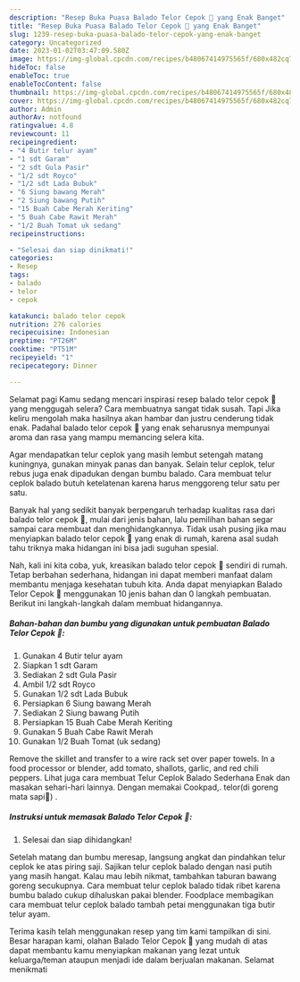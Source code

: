 ```yaml
---
description: "Resep Buka Puasa Balado Telor Cepok 🍳 yang Enak Banget"
title: "Resep Buka Puasa Balado Telor Cepok 🍳 yang Enak Banget"
slug: 1239-resep-buka-puasa-balado-telor-cepok-yang-enak-banget
category: Uncategorized
date: 2023-01-02T03:47:09.580Z
image: https://img-global.cpcdn.com/recipes/b48067414975565f/680x482cq70/balado-telor-cepok-foto-resep-utama.jpg
hideToc: false
enableToc: true
enableTocContent: false
thumbnail: https://img-global.cpcdn.com/recipes/b48067414975565f/680x482cq70/balado-telor-cepok-foto-resep-utama.jpg
cover: https://img-global.cpcdn.com/recipes/b48067414975565f/680x482cq70/balado-telor-cepok-foto-resep-utama.jpg
author: Admin
authorAv: notfound
ratingvalue: 4.8
reviewcount: 11
recipeingredient:
- "4 Butir telur ayam"
- "1 sdt Garam"
- "2 sdt Gula Pasir"
- "1/2 sdt Royco"
- "1/2 sdt Lada Bubuk"
- "6 Siung bawang Merah"
- "2 Siung bawang Putih"
- "15 Buah Cabe Merah Keriting"
- "5 Buah Cabe Rawit Merah"
- "1/2 Buah Tomat uk sedang"
recipeinstructions:

- "Selesai dan siap dinikmati!"
categories:
- Resep
tags:
- balado
- telor
- cepok

katakunci: balado telor cepok 
nutrition: 276 calories
recipecuisine: Indonesian
preptime: "PT26M"
cooktime: "PT51M"
recipeyield: "1"
recipecategory: Dinner

---
```



Selamat pagi Kamu sedang mencari inspirasi resep balado telor cepok 🍳 yang menggugah selera? Cara membuatnya sangat tidak susah. Tapi Jika keliru mengolah maka hasilnya akan hambar dan justru cenderung tidak enak. Padahal balado telor cepok 🍳 yang enak seharusnya mempunyai aroma dan rasa yang mampu memancing selera kita.


Agar mendapatkan telur ceplok yang masih lembut setengah matang kuningnya, gunakan minyak panas dan banyak. Selain telur ceplok, telur rebus juga enak dipadukan dengan bumbu balado. Cara membuat telur ceplok balado butuh ketelatenan karena harus menggoreng telur satu per satu.

Banyak hal yang sedikit banyak berpengaruh terhadap kualitas rasa dari balado telor cepok 🍳, mulai dari jenis bahan, lalu pemilihan bahan segar sampai cara membuat dan menghidangkannya. Tidak usah pusing jika mau menyiapkan balado telor cepok 🍳 yang enak di rumah, karena asal sudah tahu triknya maka hidangan ini bisa jadi suguhan spesial.


Nah, kali ini kita coba, yuk, kreasikan balado telor cepok 🍳 sendiri di rumah. Tetap berbahan sederhana, hidangan ini dapat memberi manfaat dalam membantu menjaga kesehatan tubuh kita. Anda dapat menyiapkan Balado Telor Cepok 🍳 menggunakan 10 jenis bahan dan 0 langkah pembuatan. Berikut ini langkah-langkah dalam membuat hidangannya.

<!--inarticleads1-->

##### Bahan-bahan dan bumbu yang digunakan untuk pembuatan Balado Telor Cepok 🍳:

1. Gunakan 4 Butir telur ayam
1. Siapkan 1 sdt Garam
1. Sediakan 2 sdt Gula Pasir
1. Ambil 1/2 sdt Royco
1. Gunakan 1/2 sdt Lada Bubuk
1. Persiapkan 6 Siung bawang Merah
1. Sediakan 2 Siung bawang Putih
1. Persiapkan 15 Buah Cabe Merah Keriting
1. Gunakan 5 Buah Cabe Rawit Merah
1. Gunakan 1/2 Buah Tomat (uk sedang)


Remove the skillet and transfer to a wire rack set over paper towels. In a food processor or blender, add tomato, shallots, garlic, and red chili peppers. Lihat juga cara membuat Telur Ceplok Balado Sederhana Enak dan masakan sehari-hari lainnya. Dengan memakai Cookpad,. telor(di goreng mata sapi🍳) . 

<!--inarticleads2-->

##### Instruksi untuk memasak Balado Telor Cepok 🍳:


1. Selesai dan siap dihidangkan!

Setelah matang dan bumbu meresap, langsung angkat dan pindahkan telur ceplok ke atas piring saji. Sajikan telur ceplok balado dengan nasi putih yang masih hangat. Kalau mau lebih nikmat, tambahkan taburan bawang goreng secukupnya. Cara membuat telur ceplok balado tidak ribet karena bumbu balado cukup dihaluskan pakai blender. Foodplace membagikan cara membuat telur ceplok balado tambah petai menggunakan tiga butir telur ayam. 

Terima kasih telah menggunakan resep yang tim kami tampilkan di sini. Besar harapan kami, olahan Balado Telor Cepok 🍳 yang mudah di atas dapat membantu kamu menyiapkan makanan yang lezat untuk keluarga/teman ataupun menjadi ide dalam berjualan makanan. Selamat menikmati
